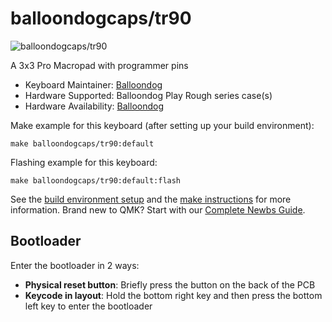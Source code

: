 # balloondogcaps/tr90

![balloondogcaps/tr90](https://i.imgur.com/GCAZotn.jpeg)

A 3x3 Pro Macropad with programmer pins

* Keyboard Maintainer: [Balloondog](https://instagram.com/balloondogcaps)
* Hardware Supported: Balloondog Play Rough series case(s)
* Hardware Availability: [Balloondog](http://store.balloondog.nl)   

Make example for this keyboard (after setting up your build environment):

    make balloondogcaps/tr90:default

Flashing example for this keyboard:

    make balloondogcaps/tr90:default:flash

See the [build environment setup](https://docs.qmk.fm/#/getting_started_build_tools) and the [make instructions](https://docs.qmk.fm/#/getting_started_make_guide) for more information. Brand new to QMK? Start with our [Complete Newbs Guide](https://docs.qmk.fm/#/newbs).

## Bootloader

Enter the bootloader in 2 ways:
* **Physical reset button**: Briefly press the button on the back of the PCB
* **Keycode in layout**: Hold the bottom right key and then press the bottom left key to enter the bootloader
